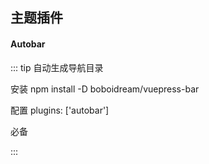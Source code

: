 ## 主题插件

#### Autobar

::: tip 自动生成导航目录

安装	npm install -D boboidream/vuepress-bar

配置	plugins: ['autobar']

必备

:::

